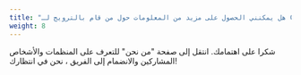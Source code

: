 ```yaml
---
title: "هل يمكنني الحصول على مزيد من المعلومات حول من قام بالترويج لـ Covid19Alessandria.help؟"
weight: 8
---
```


شكرا على اهتمامك. انتقل إلى صفحة "من نحن" للتعرف على المنظمات والأشخاص المشاركين والانضمام إلى الفريق ، نحن في انتظارك!
